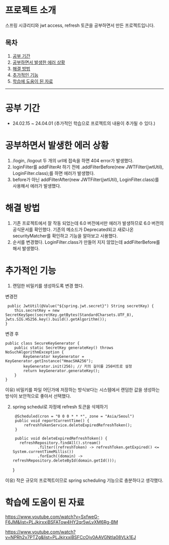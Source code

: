 # 프로젝트 소개
스프링 시큐리티와 jwt access, refresh 토큰을 공부하면서 만든 프로젝트입니다.

## 목차
1. [공부 기간](#공부-기간)
2. [공부하면서 발생한 에러 상황](#공부하면서-발생한-에러-상황)
3. [해결 방법](#해결-방법)
4. [추가적인 기능](#추가적인-기능)
5. [학습에 도움이 된 자료](#학습에-도움이-된-자료)

---

# 공부 기간
+ 24.02.15 ~ 24.04.01 (추가적인 학습으로 프로젝트의 내용이 추가될 수 있다.)

# 공부하면서 발생한 에러 상황
1. /login, /logout 두 개의  url에 접속을 하면 404 error가 발생했다.
2. loginFilter를 addFilterAt 하기 전에 .addFilterBefore(new JWTFilter(jwtUtil), LoginFilter.class);를 하면 에러가 발생했다.
3. before가 아닌 addFilterAfter(new JWTFilter(jwtUtil), LoginFilter.class)를 사용해서 에러가 발생했다. 

# 해결 방법
1. 기존 프로젝트에서 잘 작동 되었는데 6.0 버전에서만 에러가 발생하므로 6.0 버전의 공식문서를 확인했다. 기존의 메소드가 Deprecated되고 새로나온 securityMatcher를 확인하고 기능을 알아보고 사용했다.
2. 순서를 변경했다. LoginFilter.class가 만들어 지지 않았는데 addFilterBefore를 해서 발생했다.


# 추가적인 기능
1. 랜덤한 비밀키를 생성하도록 변경 했다.

변경전

     public JwtUtil(@Value("${spring.jwt.secret}") String secretKey) {
        this.secretKey = new SecretKeySpec(secretKey.getBytes(StandardCharsets.UTF_8), Jwts.SIG.HS256.key().build().getAlgorithm());
    }
변경 후
    
    public class SecureKeyGenerator {
        public static SecretKey generateKey() throws NoSuchAlgorithmException {
            KeyGenerator keyGenerator = KeyGenerator.getInstance("HmacSHA256");
            keyGenerator.init(256); // 키의 길이를 256비트로 설정
            return keyGenerator.generateKey();
        }
    }
    
이유) 비밀키를 파일 어딘가에 저장하는 방식보다는 시스템에서 랜덤한 값을 생성하는 방식이 보안적으로 좋아서 선택했다.

2. spring schedul로 자정에 refresh 토큰을 삭제하기
        
        @Scheduled(cron = "0 0 0 * * *", zone = "Asia/Seoul")
        public void reportCurrentTime() {
            refreshTokenService.deleteExpiredRefreshToken();
        }
        
        public void deleteExpiredRefreshToken() {
          refreshRepository.findAll().stream()
                  .filter((refreshToken) -> refreshToken.getExpired() <= System.currentTimeMillis())
                  .forEach((domain) -> refreshRepository.deleteById(domain.getId()));
      }


이유) 작은 규모의 프로젝트이므로 spring scheduling 기능으로 충분하다고 생각했다. 



# 학습에 도움이 된 자료
<https://www.youtube.com/watch?v=SxfweG-F6JM&list=PLJkjrxxiBSFATow4HY2qr5wLvXM6Rg-BM>

<https://www.youtube.com/watch?v=NPRh2v7PTZg&list=PLJkjrxxiBSFCcOjy0AAVGNtIa08VLk1EJ>
